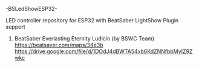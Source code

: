 -BSLedShowESP32-

LED controller repository for ESP32 with BeatSaber LightShow Plugin support
1. BeatSaber Everlasting Eternity Ludicin (by BSWC Team) https://beatsaver.com/maps/34e3b
https://drive.google.com/file/d/1DOdJ4dBWTA54xb6KdZNNfbbMyIZ9Zwkc
